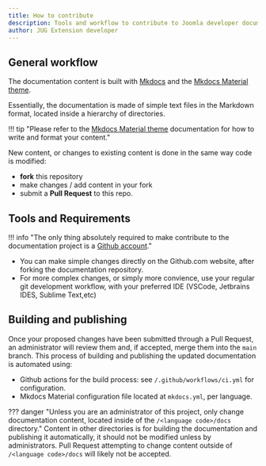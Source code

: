 ```yaml
---
title: How to contribute
description: Tools and workflow to contribute to Joomla developer documentation
author: JUG Extension developer
---
```


## General workflow

The documentation content is built with [Mkdocs](https://www.mkdocs.org/) and the [Mkdocs Material theme](https://squidfunk.github.io/mkdocs-material/).

Essentially, the documentation is made of simple text files in the Markdown format, located inside a hierarchy of directories.

!!! tip "Please refer to the [Mkdocs Material theme](https://squidfunk.github.io/mkdocs-material/) documentation for how to write and format your content."

New content, or changes to existing content is done in the same way code is modified:

- **fork** this repository
- make changes / add content in your fork
- submit a **Pull Request** to this repo. 

## Tools and Requirements

!!! info "The only thing absolutely required to make contribute to the documentation project is a [Github account](https://github.com/)."

- You can make simple changes directly on the Github.com website, after forking the documentation repository.
- For more complex changes, or simply more convience, use your regular git development workflow, with your preferred IDE (VSCode, Jetbrains IDES, Sublime Text,etc)

## Building and publishing

Once your proposed changes have been submitted through a Pull Request, an administrator will review them and, if accepted, merge them into the `main` branch. This process of building and publishing the updated documentation is automated using:

- Github actions for the build process: see `/.github/workflows/ci.yml` for configuration.
- Mkdocs Material configuration file located at `mkdocs.yml`, per language.

??? danger "Unless you are an administrator of this project, only change documentation content, located inside of the `/<language code>/docs` directory."
    Content in other directories is for building the documentation and publishing it automatically, it should not be modified unless by administrators. Pull Request attempting to change content outside of `/<language code>/docs` will likely not be accepted. 
